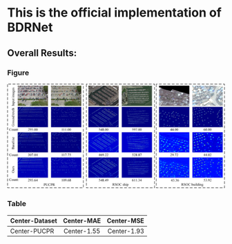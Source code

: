 # This is the official implementation of BDRNet
## Overall Results:
### Figure
![overall results](results1.jpg)
### Table
|Center-Dataset|Center-MAE|Center-MSE|
| :---         |     :---:      |          ---: |
|Center-PUCPR|Center-1.55|Center-1.93|
